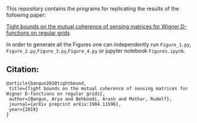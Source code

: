 This repository contains the programs for replicating the results of the following paper:

[Tight bounds on the mutual coherence of sensing matrices for Wigner D-functions on regular grids](http://arxiv.org/abs/2010.02344)

In order to generate all the Figures one can independently run `Figure_1.py`, `Figure_2.py`,`Figure_3.py`,`Figure_4.py` or jupyter notebook `Figures.ipynb`.


## Citation:
 ```
 @article{bangun2020tightbound,
  title={Tight bounds on the mutual coherence of sensing matrices for Wigner D-functions on regular grids},
  author={Bangun, Arya and Behboodi, Arash and Mathar, Rudolf},
  journal={arXiv preprint arXiv:1904.11596},
  year={2019}
}
 
